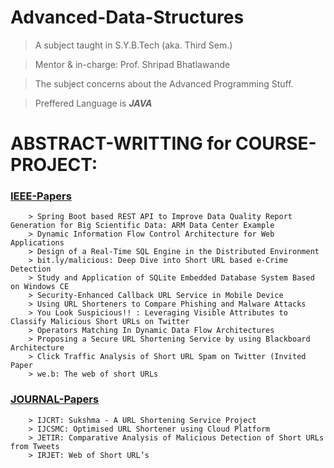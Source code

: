 # Advanced-Data-Structures

> A subject taught in S.Y.B.Tech (aka. Third Sem.)

> Mentor & in-charge: Prof. Shripad Bhatlawande

> The subject concerns about the Advanced Programming Stuff.

> Preffered Language is ***JAVA***

# ABSTRACT-WRITTING for COURSE-PROJECT: 

### [IEEE-Papers](https://github.com/SahilisSamael/Advanced-Data-Structures/blob/main/AbstractResearchPaper.md)
        > Spring Boot based REST API to Improve Data Quality Report Generation for Big Scientific Data: ARM Data Center Example
        > Dynamic Information Flow Control Architecture for Web Applications
        > Design of a Real-Time SQL Engine in the Distributed Environment
        > bit.ly/malicious: Deep Dive into Short URL based e-Crime Detection
        > Study and Application of SQLite Embedded Database System Based on Windows CE
        > Security-Enhanced Callback URL Service in Mobile Device
        > Using URL Shorteners to Compare Phishing and Malware Attacks
        > You Look Suspicious!! : Leveraging Visible Attributes to Classify Malicious Short URLs on Twitter
        > Operators Matching In Dynamic Data Flow Architectures
        > Proposing a Secure URL Shortening Service by using Blackboard Architecture
        > Click Traffic Analysis of Short URL Spam on Twitter (Invited Paper
        > we.b: The web of short URLs

### [JOURNAL-Papers](https://github.com/SahilisSamael/Advanced-Data-Structures/blob/main/AbstractResearchPaper.md)
        > IJCRT: Sukshma - A URL Shortening Service Project
        > IJCSMC: Optimised URL Shortener using Cloud Platform
        > JETIR: Comparative Analysis of Malicious Detection of Short URLs from Tweets
        > IRJET: Web of Short URL’s
